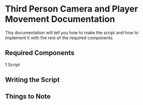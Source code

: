 # Third Person Camera and Player Movement Documentation

This documentation will tell you how to make the script and how to implement it with the rest of the required components.

## Required Components

1 Script

## Writing the Script

## Things to Note

